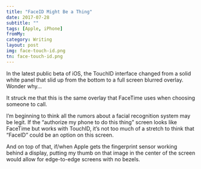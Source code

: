 ```yaml
---
title: "FaceID Might Be a Thing"
date: 2017-07-28
subtitle: ""
tags: [Apple, iPhone]
fromMy: 
category: Writing
layout: post
img: face-touch-id.png
tn: face-touch-id.png
---
```


In the latest public beta of iOS, the TouchID interface changed from a solid white panel that slid up from the bottom to a full screen blurred overlay. Wonder why...
<!-- more -->
It struck me that this is the same overlay that FaceTime uses when choosing someone to call. 

I’m beginning to think all the rumors about a facial recognition system may be legit. If the “authorize my phone to do this thing” screen looks like FaceTime but works with TouchID, it’s not too much of a stretch to think that “FaceID” could be an option on this screen.

And on top of that, if/when Apple gets the fingerprint sensor working behind a display, putting my thumb on that image in the center of the screen would allow for edge-to-edge screens with no bezels.

<!-- #Apple, #iPhone -->